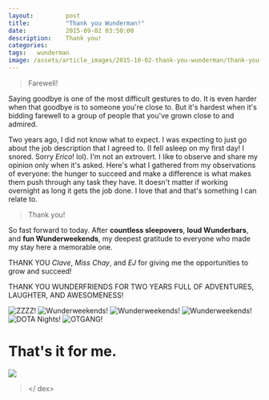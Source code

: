 ```yaml
---
layout: 		post
title:			"Thank you Wunderman!"
date:			2015-09-02 03:50:00
description: 	Thank you!
categories:
tags:	wunderman
image: /assets/article_images/2015-10-02-thank-you-wunderman/thank-you-wunderman.jpg
---
```

> Farewell!

Saying goodbye is one of the most difficult gestures to do. It is even harder when that goodbye is to someone you're close to. But it's hardest when it's bidding farewell to a group of people that you've grown close to and admired. 

Two years ago, I did not know what to expect. I was expecting to just go about the job description that I agreed to. (I fell asleep on my first day! I snored. Sorry _Erico_! lol). I'm not an extrovert. I like to observe and share my opinion only when it's asked. Here's what I gathered from my observations of everyone: the hunger to succeed and make a difference is what makes them push through any task they have. It doesn't matter if working overnight as long it gets the job done. I love that and that's something I can relate to.

> Thank you!

So fast forward to today. After __countless sleepovers__, __loud Wunderbars__, and __fun Wunderweekends__, my deepest gratitude to everyone who made my stay here a memorable one. 

THANK YOU _Clave_, _Miss Chay_, and _EJ_ for giving me the opportunities to grow and succeed!

THANK YOU WUNDERFRIENDS FOR TWO YEARS FULL OF ADVENTURES, LAUGHTER, AND AWESOMENESS!


![ZZZZ!](/assets/article_images/2015-10-02-thank-you-wunderman/thank-you-wunderman-2.jpg "")
![Wunderweekends!](/assets/article_images/2015-10-02-thank-you-wunderman/thank-you-wunderman-3.jpg "")
![Wunderweekends!](/assets/article_images/2015-10-02-thank-you-wunderman/thank-you-wunderman-4.jpg "")
![Wunderweekends!](/assets/article_images/2015-10-02-thank-you-wunderman/thank-you-wunderman-5.jpg "")
![DOTA Nights!](/assets/article_images/2015-10-02-thank-you-wunderman/thank-you-wunderman-7.jpg "")
![OTGANG!](/assets/article_images/2015-10-02-thank-you-wunderman/thank-you-wunderman-8.jpg "")

# That's it for me.

![](/assets/article_images/2015-10-02-thank-you-wunderman/thank-you-wunderman-6.jpg "")

> </ dex>